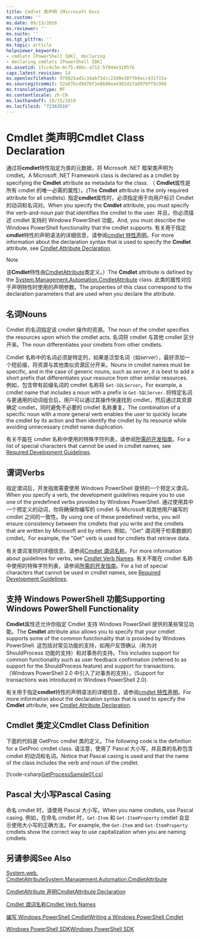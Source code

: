 ```yaml
---
title: Cmdlet 类声明 |Microsoft Docs
ms.custom: ''
ms.date: 09/13/2016
ms.reviewer: ''
ms.suite: ''
ms.tgt_pltfrm: ''
ms.topic: article
helpviewer_keywords:
- cmdlets [PowerShell SDK], declaring
- declaring cmdlets [PowerShell SDK]
ms.assetid: 1fcc4c5e-0c75-496c-a712-5f844e310576
caps.latest.revision: 14
ms.openlocfilehash: 979025ad5c34ab73dcc23d0e38ffb9acc431f15a
ms.sourcegitcommit: 52a67bcd9d7bf3e8600ea4302d1fa8970ff9c998
ms.translationtype: MT
ms.contentlocale: zh-CN
ms.lasthandoff: 10/15/2019
ms.locfileid: "72363516"
---
```

# <a name="cmdlet-class-declaration"></a><span data-ttu-id="d9f33-102">Cmdlet 类声明</span><span class="sxs-lookup"><span data-stu-id="d9f33-102">Cmdlet Class Declaration</span></span>

<span data-ttu-id="d9f33-103">通过将**cmdlet**特性指定为类的元数据，将 Microsoft .NET 框架类声明为 cmdlet。</span><span class="sxs-lookup"><span data-stu-id="d9f33-103">A Microsoft .NET Framework class is declared as a cmdlet by specifying the **Cmdlet** attribute as metadata for the class.</span></span> <span data-ttu-id="d9f33-104">（ **Cmdlet**属性是所有 cmdlet 的唯一必需的属性）。</span><span class="sxs-lookup"><span data-stu-id="d9f33-104">(The **Cmdlet** attribute is the only required attribute for all cmdlets).</span></span> <span data-ttu-id="d9f33-105">指定**cmdlet**属性时，必须指定用于向用户标识 Cmdlet 的动词和名词对。</span><span class="sxs-lookup"><span data-stu-id="d9f33-105">When you specify the **Cmdlet** attribute, you must specify the verb-and-noun pair that identifies the cmdlet to the user.</span></span> <span data-ttu-id="d9f33-106">并且，你必须描述 cmdlet 支持的 Windows PowerShell 功能。</span><span class="sxs-lookup"><span data-stu-id="d9f33-106">And, you must describe the Windows PowerShell functionality that the cmdlet supports.</span></span> <span data-ttu-id="d9f33-107">有关用于指定**cmdlet**特性的声明语法的详细信息，请参阅[cmdlet 特性声明](./cmdlet-attribute-declaration.md)。</span><span class="sxs-lookup"><span data-stu-id="d9f33-107">For more information about the declaration syntax that is used to specify the **Cmdlet** attribute, see [Cmdlet Attribute Declaration](./cmdlet-attribute-declaration.md).</span></span>

> [!NOTE]
> <span data-ttu-id="d9f33-108">该**Cmdlet**特性由[CmdletAttribute](/dotnet/api/System.Management.Automation.CmdletAttribute)类定义。）</span><span class="sxs-lookup"><span data-stu-id="d9f33-108">The **Cmdlet** attribute is defined by the [System.Management.Automation.CmdletAttribute](/dotnet/api/System.Management.Automation.CmdletAttribute) class.</span></span> <span data-ttu-id="d9f33-109">此类的属性对应于声明特性时使用的声明参数。</span><span class="sxs-lookup"><span data-stu-id="d9f33-109">The properties of this class correspond to the declaration parameters that are used when you declare the attribute.</span></span>

## <a name="nouns"></a><span data-ttu-id="d9f33-110">名词</span><span class="sxs-lookup"><span data-stu-id="d9f33-110">Nouns</span></span>

<span data-ttu-id="d9f33-111">Cmdlet 的名词指定该 cmdlet 操作的资源。</span><span class="sxs-lookup"><span data-stu-id="d9f33-111">The noun of the cmdlet specifies the resources upon which the cmdlet acts.</span></span> <span data-ttu-id="d9f33-112">名词将 cmdlet 与其他 cmdlet 区分开来。</span><span class="sxs-lookup"><span data-stu-id="d9f33-112">The noun differentiates your cmdlets from other cmdlets.</span></span>

<span data-ttu-id="d9f33-113">Cmdlet 名称中的名词必须是特定的，如果是泛型名词（如*server*），最好添加一个短前缀，将资源与其他类似资源区分开来。</span><span class="sxs-lookup"><span data-stu-id="d9f33-113">Nouns in cmdlet names must be specific, and in the case of generic nouns, such as *server*, it is best to add a short prefix that differentiates your resource from other similar resources.</span></span> <span data-ttu-id="d9f33-114">例如，包含带有前缀名词的 cmdlet 名称将 `Get-SQLServer`。</span><span class="sxs-lookup"><span data-stu-id="d9f33-114">For example, a cmdlet name that includes a noun with a prefix is `Get-SQLServer`.</span></span> <span data-ttu-id="d9f33-115">将特定名词与更通用的动词组合后，用户可以通过其操作快速找到 cmdlet，然后通过其资源确定 cmdlet，同时避免不必要的 cmdlet 名称重复。</span><span class="sxs-lookup"><span data-stu-id="d9f33-115">The combination of a specific noun with a more general verb enables the user to quickly locate the cmdlet by its action and then identify the cmdlet by its resource while avoiding unnecessary cmdlet name duplication.</span></span>

<span data-ttu-id="d9f33-116">有关不能在 cmdlet 名称中使用的特殊字符列表，请参阅[所需的开发指南](./required-development-guidelines.md)。</span><span class="sxs-lookup"><span data-stu-id="d9f33-116">For a list of special characters that cannot be used in cmdlet names, see [Required Development Guidelines](./required-development-guidelines.md).</span></span>

## <a name="verbs"></a><span data-ttu-id="d9f33-117">谓词</span><span class="sxs-lookup"><span data-stu-id="d9f33-117">Verbs</span></span>

<span data-ttu-id="d9f33-118">指定谓词后，开发指南需要使用 Windows PowerShell 提供的一个预定义谓词。</span><span class="sxs-lookup"><span data-stu-id="d9f33-118">When you specify a verb, the development guidelines require you to use one of the predefined verbs provided by Windows PowerShell.</span></span> <span data-ttu-id="d9f33-119">通过使用其中一个预定义的动词，你将确保你编写的 cmdlet 与 Microsoft 和其他用户编写的 cmdlet 之间的一致性。</span><span class="sxs-lookup"><span data-stu-id="d9f33-119">By using one of these predefined verbs, you will ensure consistency between the cmdlets that you write and the cmdlets that are written by Microsoft and by others.</span></span> <span data-ttu-id="d9f33-120">例如，"Get" 谓词用于检索数据的 cmdlet。</span><span class="sxs-lookup"><span data-stu-id="d9f33-120">For example, the "Get" verb is used for cmdlets that retrieve data.</span></span>

<span data-ttu-id="d9f33-121">有关谓词准则的详细信息，请参阅[Cmdlet 谓词名称](./approved-verbs-for-windows-powershell-commands.md)。</span><span class="sxs-lookup"><span data-stu-id="d9f33-121">For more information about guidelines for verbs, see [Cmdlet Verb Names](./approved-verbs-for-windows-powershell-commands.md).</span></span> <span data-ttu-id="d9f33-122">有关不能在 cmdlet 名称中使用的特殊字符列表，请参阅[所需的开发指南](./required-development-guidelines.md)。</span><span class="sxs-lookup"><span data-stu-id="d9f33-122">For a list of special characters that cannot be used in cmdlet names, see [Required Development Guidelines](./required-development-guidelines.md).</span></span>

## <a name="supporting-windows-powershell-functionality"></a><span data-ttu-id="d9f33-123">支持 Windows PowerShell 功能</span><span class="sxs-lookup"><span data-stu-id="d9f33-123">Supporting Windows PowerShell Functionality</span></span>

<span data-ttu-id="d9f33-124">**Cmdlet**属性还允许你指定 Cmdlet 支持 Windows PowerShell 提供的某些常见功能。</span><span class="sxs-lookup"><span data-stu-id="d9f33-124">The **Cmdlet** attribute also allows you to specify that your cmdlet supports some of the common functionality that is provided by Windows PowerShell.</span></span> <span data-ttu-id="d9f33-125">这包括对常见功能的支持，如用户反馈确认（称为对 ShouldProcess 功能的支持）和对事务的支持。</span><span class="sxs-lookup"><span data-stu-id="d9f33-125">This includes support for common functionality such as user feedback confirmation (referred to as support for the ShouldProcess feature) and support for transactions.</span></span> <span data-ttu-id="d9f33-126">（Windows PowerShell 2.0 中引入了对事务的支持）。</span><span class="sxs-lookup"><span data-stu-id="d9f33-126">(Support for transactions was introduced in Windows PowerShell 2.0).</span></span>

<span data-ttu-id="d9f33-127">有关用于指定**cmdlet**特性的声明语法的详细信息，请参阅[cmdlet 特性声明](./cmdlet-attribute-declaration.md)。</span><span class="sxs-lookup"><span data-stu-id="d9f33-127">For more information about the declaration syntax that is used to specify the **Cmdlet** attribute, see [Cmdlet Attribute Declaration](./cmdlet-attribute-declaration.md).</span></span>

## <a name="cmdlet-class-definition"></a><span data-ttu-id="d9f33-128">Cmdlet 类定义</span><span class="sxs-lookup"><span data-stu-id="d9f33-128">Cmdlet Class Definition</span></span>

<span data-ttu-id="d9f33-129">下面的代码是 GetProc cmdlet 类的定义。</span><span class="sxs-lookup"><span data-stu-id="d9f33-129">The following code is the definition for a GetProc cmdlet class.</span></span> <span data-ttu-id="d9f33-130">请注意，使用了 Pascal 大小写，并且类的名称包含 cmdlet 的动词和名词。</span><span class="sxs-lookup"><span data-stu-id="d9f33-130">Notice that Pascal casing is used and that the name of the class includes the verb and noun of the cmdlet.</span></span>

[!code-csharp[GetProcessSample01.cs](../../../../powershell-sdk-samples/SDK-2.0/csharp/GetProcessSample01/GetProcessSample01.cs#L33-L34 "GetProcessSample01.cs")]

## <a name="pascal-casing"></a><span data-ttu-id="d9f33-131">Pascal 大小写</span><span class="sxs-lookup"><span data-stu-id="d9f33-131">Pascal Casing</span></span>

<span data-ttu-id="d9f33-132">命名 cmdlet 时，请使用 Pascal 大小写。</span><span class="sxs-lookup"><span data-stu-id="d9f33-132">When you name cmdlets, use Pascal casing.</span></span> <span data-ttu-id="d9f33-133">例如，在命名 cmdlet 时，`Get-Item` 和 `Get-ItemProperty` cmdlet 会显示使用大小写的正确方法。</span><span class="sxs-lookup"><span data-stu-id="d9f33-133">For example, the `Get-Item` and `Get-ItemProperty` cmdlets show the correct way to use capitalization when you are naming cmdlets.</span></span>

## <a name="see-also"></a><span data-ttu-id="d9f33-134">另请参阅</span><span class="sxs-lookup"><span data-stu-id="d9f33-134">See Also</span></span>

[<span data-ttu-id="d9f33-135">System.web. CmdletAttribute</span><span class="sxs-lookup"><span data-stu-id="d9f33-135">System.Management.Automation.CmdletAttribute</span></span>](/dotnet/api/System.Management.Automation.CmdletAttribute)

[<span data-ttu-id="d9f33-136">CmdletAttribute 声明</span><span class="sxs-lookup"><span data-stu-id="d9f33-136">CmdletAttribute Declaration</span></span>](./cmdlet-attribute-declaration.md)

[<span data-ttu-id="d9f33-137">Cmdlet 谓词名称</span><span class="sxs-lookup"><span data-stu-id="d9f33-137">Cmdlet Verb Names</span></span>](./approved-verbs-for-windows-powershell-commands.md)

[<span data-ttu-id="d9f33-138">编写 Windows PowerShell Cmdlet</span><span class="sxs-lookup"><span data-stu-id="d9f33-138">Writing a Windows PowerShell Cmdlet</span></span>](./writing-a-windows-powershell-cmdlet.md)

[<span data-ttu-id="d9f33-139">Windows PowerShell SDK</span><span class="sxs-lookup"><span data-stu-id="d9f33-139">Windows PowerShell SDK</span></span>](../windows-powershell-reference.md)
